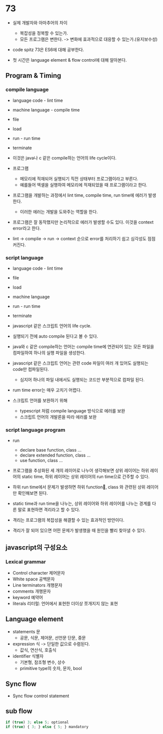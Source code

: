 # 73

* 실제 개발자와 아마추어의 차이
    * 복잡성을 정복할 수 있는가.
    * 모든 프로그램은 변한다. -> 변화에 효과적으로 대응할 수 있는가.(유지보수성)

* code spitz 73은 ES6에 대해 공부한다.

* 첫 시간은 language element & flow control에 대해 알아본다.

## Program & Timing
### compile language
* language code - lint time
* machine language - compile time
* file
* load
* run - run time
* terminate

* 이것은 java나 c 같은 compile하는 언어의 life cycle이다.

* 프로그램
    * 메모리에 적재되어 실행되기 직전 상태부터 프로그램이라고 부른다.
    * 예를들어 엑셀을 실행하여 메모리에 적재되었을 때 프로그램이라고 한다.

* 프로그램을 개발하는 과정에서 lint time, compile time, run time에 에러가 발생한다.
    * 이러한 에러는 개발을 도와주는 역할을 한다.

* 프로그램은 잘 동작했지만 논리적으로 에러가 발생할 수도 있다. 이것을 context error라고 한다.

* lint -> complie -> run -> context 순으로 error를 처리하기 쉽고 심각성도 점점 커진다.

### script language
* language code - lint time
* file
* load
* machine language
* run - run time
* terminate

* javascript 같은 스크립트 언어의 life cycle.
* 실행되기 전에 auto compile 된다고 볼 수 있다.
* java와 c 같은 compile하는 언어는 compile time에 연관되어 있는 모든 파일을 컴파일하여 하나의 실행 파일을 생성한다.
* javascript 같은 스크립트 언어는 관련 code 파일이 여러 개 있어도 실행되는 code만 컴파일된다.
    * 심지어 하나의 파일 내에서도 실행되는 코드만 부분적으로 컴파일 된다.
* rum time error는 매우 고치기 어렵다.
* 스크립트 언어를 보완하기 위해
    * typescript 처럼 compile language 방식으로 에러를 보완
    * 스크립트 언어의 개발론을 따라 에러를 보완

### script language program
* run
    * declare base function, class ...
    * declare extended function, class ...
    * use function, class ...

* 프로그램을 추상화된 세 개의 레이어로 나누어 생각해보면 상위 레이어는 하위 레이어의 static time, 하위 레이어는 상위 레이어의 run time으로 간주할 수 있다.
* 하위 run time에서 문제가 발생하면 하위 function, class 와 관련된 상위 레이어만 확인해보면 된다.
* static time과 run time을 나누는, 상위 레이어와 하위 레이어를 나누는 경계를 다른 말로 표현하면 격리라고 할 수 있다.

* 격리는 프로그램의 복잡성을 해결할 수 있는 효과적인 방안이다.
* 격리가 잘 되어 있으면 어떤 문제가 발생했을 때 원인을 빨리 찾아낼 수 있다.

## javascript의 구성요소
### Lexical grammar
* Control character 제어문자
* White space 공백문자
* Line terminators 개행문자
* comments 개행문자
* keyword 예약어
* literals 리터럴: 언어에서 표현한 더이상 쪼개지지 않는 표현

## Language element
* statements 문
    * 공문, 식문, 제어문, 선언문   단문, 중문
* expression 식 -> 단일한 값으로 수렴된다.
    * 값식, 연산식, 호출식
* identifier 식별자
    * 기본형, 참조형  변수, 상수
    * primitive type의 숫자, 문자, bool

## Sync flow
* Sync flow control statement

## sub flow

```js
if (true) 3; else 5; optional
if (true) { 3; } else { 5; } mandatory
```